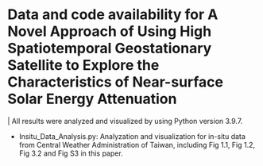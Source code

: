 # Data and code availability for A Novel Approach of Using High Spatiotemporal Geostationary Satellite to Explore the Characteristics of Near-surface Solar Energy Attenuation
| All results were analyzed and visualized by using Python version 3.9.7.

* Insitu_Data_Analysis.py: Analyzation and visualization for in-situ data from Central Weather Administration of Taiwan, including Fig 1.1, Fig 1.2, Fig 3.2 and Fig S3 in this paper.
